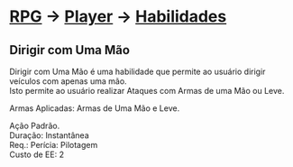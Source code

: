 # [RPG](../../../RPG.md) -> [Player](../../Player.md) -> [Habilidades](../Habilidades.md)

## Dirigir com Uma Mão

Dirigir com Uma Mão é uma habilidade que permite ao usuário dirigir veículos com apenas uma mão.  
Isto permite ao usuário realizar Ataques com Armas de uma Mão ou Leve.

Armas Aplicadas: Armas de Uma Mão e Leve.

Ação Padrão.  
Duração: Instantânea  
Req.: Perícia: Pilotagem  
Custo de EE: 2
